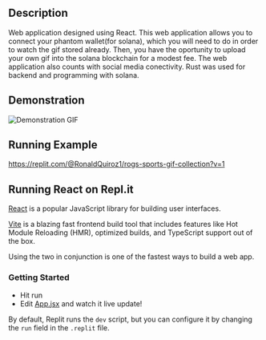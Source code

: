 ## Description
Web application designed using React. This web application allows you to connect your phantom wallet(for solana), which you will need to do in order to watch the gif stored already. Then, you have the oportunity to upload your own gif into the solana blockchain for a modest fee. The web application also counts with social media conectivity. Rust was used for backend and programming with solana.

## Demonstration
![Demonstration GIF](src/assets/ezgif.com-gif-maker.gif)  <br />

## Running Example
https://replit.com/@RonaldQuiroz1/rogs-sports-gif-collection?v=1

## Running React on Repl.it

[React](https://reactjs.org/) is a popular JavaScript library for building user interfaces.

[Vite](https://vitejs.dev/) is a blazing fast frontend build tool that includes features like Hot Module Reloading (HMR), optimized builds, and TypeScript support out of the box.

Using the two in conjunction is one of the fastest ways to build a web app.

### Getting Started
- Hit run
- Edit [App.jsx](#src/App.jsx) and watch it live update!

By default, Replit runs the `dev` script, but you can configure it by changing the `run` field in the `.replit` file.
